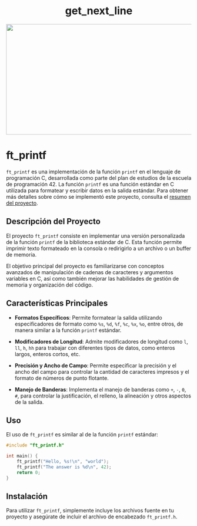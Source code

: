 <div align="center">
  
<h1>get_next_line</h1>
  
<img src="https://raw.githubusercontent.com/ayogun/42-project-badges/main/covers/cover-ft_printf.png" style="width: 600px; height: 300px;">

</div>

# ft_printf

`ft_printf` es una implementación de la función `printf` en el lenguaje de programación C, desarrollada como parte del plan de estudios de la escuela de programación 42. La función `printf` es una función estándar en C utilizada para formatear y escribir datos en la salida estándar.
Para obtener más detalles sobre cómo se implementó este proyecto, consulta el [resumen del proyecto](https://github.com/bmunoz-c/ft_printf/blob/main/Printf.pdf).

## Descripción del Proyecto

El proyecto `ft_printf` consiste en implementar una versión personalizada de la función `printf` de la biblioteca estándar de C. Esta función permite imprimir texto formateado en la consola o redirigirlo a un archivo o un buffer de memoria.

El objetivo principal del proyecto es familiarizarse con conceptos avanzados de manipulación de cadenas de caracteres y argumentos variables en C, así como también mejorar las habilidades de gestión de memoria y organización del código.

## Características Principales

- **Formatos Específicos**: Permite formatear la salida utilizando especificadores de formato como `%s`, `%d`, `%f`, `%c`, `%x`, `%o`, entre otros, de manera similar a la función `printf` estándar.
  
- **Modificadores de Longitud**: Admite modificadores de longitud como `l`, `ll`, `h`, `hh` para trabajar con diferentes tipos de datos, como enteros largos, enteros cortos, etc.
  
- **Precisión y Ancho de Campo**: Permite especificar la precisión y el ancho del campo para controlar la cantidad de caracteres impresos y el formato de números de punto flotante.
  
- **Manejo de Banderas**: Implementa el manejo de banderas como `+`, `-`, `0`, `#`, para controlar la justificación, el relleno, la alineación y otros aspectos de la salida.

## Uso

El uso de `ft_printf` es similar al de la función `printf` estándar:

```c
#include "ft_printf.h"

int main() {
    ft_printf("Hello, %s!\n", "world");
    ft_printf("The answer is %d\n", 42);
    return 0;
}
```

## Instalación

Para utilizar `ft_printf`, simplemente incluye los archivos fuente en tu proyecto y asegúrate de incluir el archivo de encabezado `ft_printf.h`.





